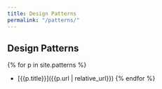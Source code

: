 ```yaml
---
title: Design Patterns
permalink: "/patterns/"
---
```


## Design Patterns

{% for p in site.patterns %}
* [{{p.title}}]({{p.url | relative_url}})
{% endfor %}




